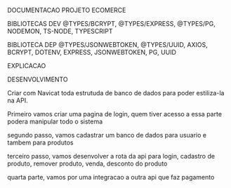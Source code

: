 DOCUMENTACAO PROJETO ECOMERCE

BIBLIOTECAS DEV
@TYPES/BCRYPT, @TYPES/EXPRESS, @TYPES/PG, NODEMON, TS-NODE, TYPESCRIPT

BIBLIOTECA DEP
@TYPES/JSONWEBTOKEN, @TYPES/UUID, AXIOS, BCRYPT, DOTENV, EXPRESS, JSONWEBTOKEN, PG, UUID 

EXPLICACAO


DESENVOLVIMENTO

Criar com Navicat toda estrutuda de banco de dados para poder estiliza-la na API.

Primeiro vamos criar uma pagina de login, quem tiver acesso a essa parte podera manipular todo o sistema

segundo passo, vamos cadastrar um banco de dados para usuario e tambem para produtos

terceiro passo, vamos desenvolver a rota da api para login, cadastro de produto, remover produto, venda, desconto do produto

quarta parte, vamos por uma integracao a outra api que faz pagamento
